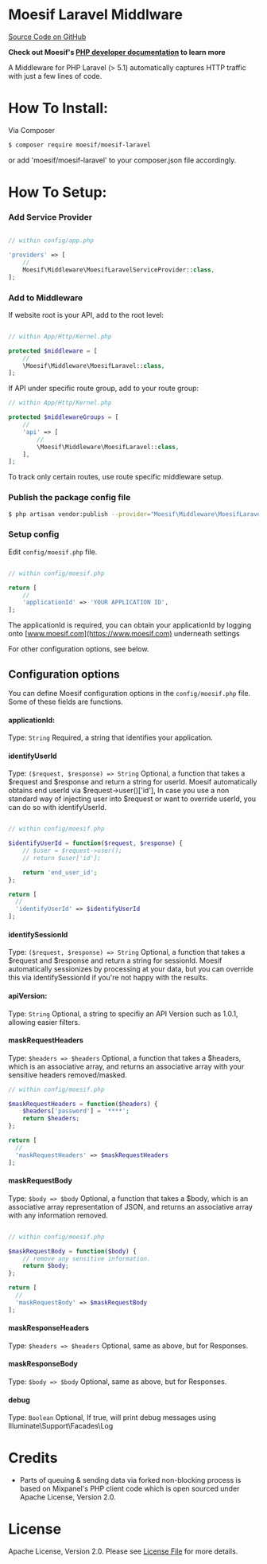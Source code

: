 Moesif Laravel Middlware
========================

[Source Code on GitHub](https://github.com/moesif/moesif-laravel)

__Check out Moesif's
[PHP developer documentation](https://www.moesif.com/developer-documentation/?php) to learn more__

A Middleware for PHP Laravel (> 5.1) automatically captures HTTP traffic with just a few lines of code.

How To Install:
===============

Via Composer

```bash
$ composer require moesif/moesif-laravel
```
or add 'moesif/moesif-laravel' to your composer.json file accordingly.

How To Setup:
=============

### Add Service Provider

```php

// within config/app.php

'providers' => [
    //
    Moesif\Middleware\MoesifLaravelServiceProvider::class,
];
```

### Add to Middleware

If website root is your API, add to the root level:

```php

// within App/Http/Kernel.php

protected $middleware = [
    //
    \Moesif\Middleware\MoesifLaravel::class,
];

```

If API under specific route group, add to your route group:

```php
// within App/Http/Kernel.php

protected $middlewareGroups = [
    //
    'api' => [
        //
        \Moesif\Middleware\MoesifLaravel::class,
    ],
];
```

To track only certain routes, use route specific middleware setup.


### Publish the package config file

```bash
$ php artisan vendor:publish --provider="Moesif\Middleware\MoesifLaravelServiceProvider"
```

### Setup config

Edit `config/moesif.php` file.

```php

// within config/moesif.php

return [
    //
    'applicationId' => 'YOUR APPLICATION ID',
];
```

The applicationId is required, you can obtain your applicationId by logging onto [www.moesif.com](https://www.moesif.com) underneath settings

For other configuration options, see below.

## Configuration options

You can define Moesif configuration options in the `config/moesif.php` file. Some of these fields are functions.

#### applicationId:
Type: `String`
Required, a string that identifies your application.

#### identifyUserId
Type: `($request, $response) => String`
Optional, a function that takes a $request and $response and return a string for userId. Moesif automatically obtains end userId via $request->user()['id'], In case you use a non standard way of injecting user into $request or want to override userId, you can do so with identifyUserId.

```php

// within config/moesif.php

$identifyUserId = function($request, $response) {
    // $user = $request->user();
    // return $user['id'];

    return 'end_user_id';
};
```

```php
return [
  //
  'identifyUserId' => $identifyUserId
];
```

#### identifySessionId
Type: `($request, $response) => String`
Optional, a function that takes a $request and $response and return a string for sessionId. Moesif automatically sessionizes by processing at your data, but you can override this via identifySessionId if you're not happy with the results.

#### apiVersion:
Type: `String`
Optional, a string to specifiy an API Version such as 1.0.1, allowing easier filters.

#### maskRequestHeaders
Type: `$headers => $headers`
Optional, a function that takes a $headers, which is an associative array, and
returns an associative array with your sensitive headers removed/masked.

```php
// within config/moesif.php

$maskRequestHeaders = function($headers) {
    $headers['password'] = '****';
    return $headers;
};

return [
  //
  'maskRequestHeaders' => $maskRequestHeaders
];
```

#### maskRequestBody
Type: `$body => $body`
Optional, a function that takes a $body, which is an associative array representation of JSON, and
returns an associative array with any information removed.

```php

// within config/moesif.php

$maskRequestBody = function($body) {
    // remove any sensitive information.
    return $body;
};

return [
  //
  'maskRequestBody' => $maskRequestBody
];
```

#### maskResponseHeaders
Type: `$headers => $headers`
Optional, same as above, but for Responses.

#### maskResponseBody
Type: `$body => $body`
Optional, same as above, but for Responses.

#### debug
Type: `Boolean`
Optional, If true, will print debug messages using Illuminate\Support\Facades\Log

Credits
=======

- Parts of queuing & sending data via forked non-blocking process is based on Mixpanel's PHP client code which is open sourced under Apache License, Version 2.0.

License
=======

Apache License, Version 2.0. Please see [License File](LICENSE) for more details.
